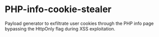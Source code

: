 # PHP-info-cookie-stealer
Payload generator to exfiltrate user cookies through the PHP info page bypassing the HttpOnly flag during XSS exploitation.
